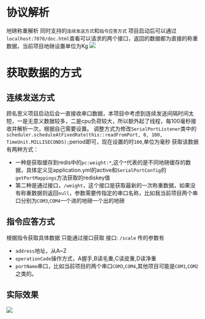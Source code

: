 # 协议解析
地磅称重解析
同时支持的`连续发送方式`和`指令应答方式`
项目启动后可以通过`localhost:7878/doc.html`查看可以请求的两个接口，返回的数据都为直接的称重数据，当前项目地磅设置单位为Kg
![](https://nas.allbs.cn:9006/cloudpic/2024/07/bf1df4fb8a788f03220bfeb45ed39544.png)


# 获取数据的方式
## 连续发送方式
顾名思义项目启动后会一直接收串口数据，本项目中考虑到连续发送间隔时间太短，一是无意义数据较多，二是cpu负荷较大，所以额外起了线程，每100毫秒接收并解析一次，根据自己需要设置。
调整方式为修改`SerialPortListener`类中的`scheduler.scheduleAtFixedRate(this::readFromPort, 0, 100, TimeUnit.MILLISECONDS);`period即可，现在设置的时`100`,单位为毫秒
获取该数据有两种方式：
- 一种是获取缓存到redis中的`pc:weight:*`,这个`*`代表的是不同地磅缓存的数据，具体定义见application.yml的active和`SerialPortConfig`的`getPortMappings`方法获取的rediskey值
- 第二种是通过接口，`/weight`，这个接口是获取最新的一次称重数据，如果没有称重数据则返回`null`，参数需要传指定的串口名称，比如我当前项目两个串口分别为`COM3`,`COM4`一个进的地磅一个出的地磅

## 指令应答方式
根据指令获取具体数据
只能通过接口获取
接口: `/scale`
传的参数有
- `address`地址，从A~Z
- `operationCode`操作方式，A握手,B读毛重,C读皮重,D读净重
- `portName`串口，比如当前项目的两个串口`COM3`,`COM4`,其他项目可能是`COM1`,`COM2`之类的。

## 实际效果
![](https://nas.allbs.cn:9006/cloudpic/2024/07/4330f270f20a8427864073a6886a82a2.png)
